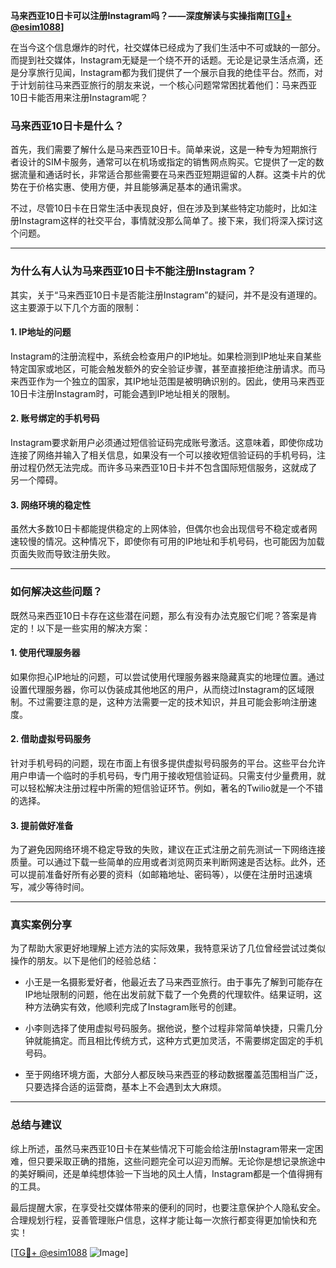 **马来西亚10日卡可以注册Instagram吗？——深度解读与实操指南[[TG💪+ @esim1088](https://t.me/s/esim1088)]**

在当今这个信息爆炸的时代，社交媒体已经成为了我们生活中不可或缺的一部分。而提到社交媒体，Instagram无疑是一个绕不开的话题。无论是记录生活点滴，还是分享旅行见闻，Instagram都为我们提供了一个展示自我的绝佳平台。然而，对于计划前往马来西亚旅行的朋友来说，一个核心问题常常困扰着他们：马来西亚10日卡能否用来注册Instagram呢？

### **马来西亚10日卡是什么？**

首先，我们需要了解什么是马来西亚10日卡。简单来说，这是一种专为短期旅行者设计的SIM卡服务，通常可以在机场或指定的销售网点购买。它提供了一定的数据流量和通话时长，非常适合那些需要在马来西亚短期逗留的人群。这类卡片的优势在于价格实惠、使用方便，并且能够满足基本的通讯需求。

不过，尽管10日卡在日常生活中表现良好，但在涉及到某些特定功能时，比如注册Instagram这样的社交平台，事情就没那么简单了。接下来，我们将深入探讨这个问题。

---

### **为什么有人认为马来西亚10日卡不能注册Instagram？**

其实，关于“马来西亚10日卡是否能注册Instagram”的疑问，并不是没有道理的。这主要源于以下几个方面的限制：

#### **1. IP地址的问题**
Instagram的注册流程中，系统会检查用户的IP地址。如果检测到IP地址来自某些特定国家或地区，可能会触发额外的安全验证步骤，甚至直接拒绝注册请求。而马来西亚作为一个独立的国家，其IP地址范围是被明确识别的。因此，使用马来西亚10日卡注册Instagram时，可能会遇到IP地址相关的限制。

#### **2. 账号绑定的手机号码**
Instagram要求新用户必须通过短信验证码完成账号激活。这意味着，即使你成功连接了网络并输入了相关信息，如果没有一个可以接收短信验证码的手机号码，注册过程仍然无法完成。而许多马来西亚10日卡并不包含国际短信服务，这就成了另一个障碍。

#### **3. 网络环境的稳定性**
虽然大多数10日卡都能提供稳定的上网体验，但偶尔也会出现信号不稳定或者网速较慢的情况。这种情况下，即使你有可用的IP地址和手机号码，也可能因为加载页面失败而导致注册失败。

---

### **如何解决这些问题？**

既然马来西亚10日卡存在这些潜在问题，那么有没有办法克服它们呢？答案是肯定的！以下是一些实用的解决方案：

#### **1. 使用代理服务器**
如果你担心IP地址的问题，可以尝试使用代理服务器来隐藏真实的地理位置。通过设置代理服务器，你可以伪装成其他地区的用户，从而绕过Instagram的区域限制。不过需要注意的是，这种方法需要一定的技术知识，并且可能会影响注册速度。

#### **2. 借助虚拟号码服务**
针对手机号码的问题，现在市面上有很多提供虚拟号码服务的平台。这些平台允许用户申请一个临时的手机号码，专门用于接收短信验证码。只需支付少量费用，就可以轻松解决注册过程中所需的短信验证环节。例如，著名的Twilio就是一个不错的选择。

#### **3. 提前做好准备**
为了避免因网络环境不稳定导致的失败，建议在正式注册之前先测试一下网络连接质量。可以通过下载一些简单的应用或者浏览网页来判断网速是否达标。此外，还可以提前准备好所有必要的资料（如邮箱地址、密码等），以便在注册时迅速填写，减少等待时间。

---

### **真实案例分享**

为了帮助大家更好地理解上述方法的实际效果，我特意采访了几位曾经尝试过类似操作的朋友。以下是他们的经验总结：

- 小王是一名摄影爱好者，他最近去了马来西亚旅行。由于事先了解到可能存在IP地址限制的问题，他在出发前就下载了一个免费的代理软件。结果证明，这种方法确实有效，他顺利完成了Instagram账号的创建。
  
- 小李则选择了使用虚拟号码服务。据他说，整个过程非常简单快捷，只需几分钟就能搞定。而且相比传统方式，这种方式更加灵活，不需要绑定固定的手机号码。

- 至于网络环境方面，大部分人都反映马来西亚的移动数据覆盖范围相当广泛，只要选择合适的运营商，基本上不会遇到太大麻烦。

---

### **总结与建议**

综上所述，虽然马来西亚10日卡在某些情况下可能会给注册Instagram带来一定困难，但只要采取正确的措施，这些问题完全可以迎刃而解。无论你是想记录旅途中的美好瞬间，还是单纯想体验一下当地的风土人情，Instagram都是一个值得拥有的工具。

最后提醒大家，在享受社交媒体带来的便利的同时，也要注意保护个人隐私安全。合理规划行程，妥善管理账户信息，这样才能让每一次旅行都变得更加愉快和充实！

[[TG💪+ @esim1088](https://t.me/s/esim1088) ![Image](https://i.postimg.cc/4NQfJmqS/Snipaste-2025-05-13-00-14-12.png)]